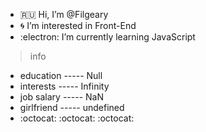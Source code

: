 - :ru: Hi, I’m @Filgeary
- :cyclone: I’m interested in Front-End
- :electron: I’m currently learning JavaScript
> info
- education ----- Null
- interests ----- Infinity
- job salary ----- NaN
- girlfriend ----- undefined
- :octocat: :octocat: :octocat:

<!---
Filgeary/Filgeary is a ✨ special ✨ repository because its `README.md` (this file) appears on your GitHub profile.
You can click the Preview link to take a look at your changes.
--->
